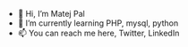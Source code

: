 - 👋 Hi, I’m Matej Pal
- 🌱 I’m currently learning PHP, mysql, python
- 📫 You can reach me here, Twitter, LinkedIn

<!---
MatejP92/MatejP92 is a ✨ special ✨ repository because its `README.md` (this file) appears on your GitHub profile.
You can click the Preview link to take a look at your changes.
--->
